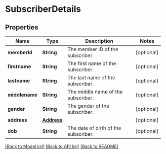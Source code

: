 # SubscriberDetails

## Properties
Name | Type | Description | Notes
------------ | ------------- | ------------- | -------------
**memberId** | **String** | The member ID of the subscriber. | [optional] 
**firstname** | **String** | The first name of the subscriber. | [optional] 
**lastname** | **String** | The last name of the subscriber. | [optional] 
**middlename** | **String** | The middle name of the subscriber. | [optional] 
**gender** | **String** | The gender of the subscriber. | [optional] 
**address** | [**Address**](Address.md) |  | [optional] 
**dob** | **String** | The date of birth of the subscriber. | [optional] 

[[Back to Model list]](../README.md#documentation-for-models) [[Back to API list]](../README.md#documentation-for-api-endpoints) [[Back to README]](../README.md)


